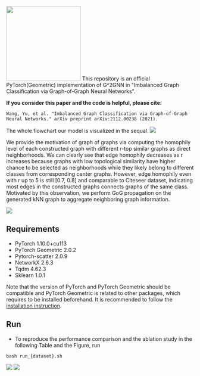 <img src="https://render.githubusercontent.com/render/math?math=\text{G}^2\text{GNN}" style="width:200px;">
This repository is an official PyTorch(Geometric) implementation of G^2GNN in "Imbalanced Graph Classification via Graph-of-Graph Neural Networks".

**If you consider this paper and the code is helpful, please cite:**
```linux
Wang, Yu, et al. "Imbalanced Graph Classification via Graph-of-Graph Neural Networks." arXiv preprint arXiv:2112.00238 (2021).
```



The whole flowchart our model is visualized in the sequal.
![](./img/framework_ggnn.png)

We provide the motivation of graph of graphs via computing the homophily level of each constructed graph with different r-top similar graphs as direct neighborhoods. We can clearly see that edge homophily decreases as r increases because graphs with low topological similarity have higher chance to be selected as neighborhoods while they likely belong to different classes from corresponding center graphs. However, edge homophily even with r up to 5 is still [0.7, 0.8] and comparable to Citeseer dataset, indicating most edges in the constructed graphs connects graphs of the same class. Motivated by this observation, we perform GoG propagation on the generated kNN graph to aggregate neighboring graph information.


![](./img/homolevel1.png)

## Requirements
* PyTorch 1.10.0+cu113
* PyTorch Geometric 2.0.2
* Pytorch-scatter 2.0.9
* NetworkX 2.6.3
* Tqdm 4.62.3
* Sklearn 1.0.1

Note that the version of PyTorch and PyTorch Geometric should be compatible and PyTorch Geometric is related to other packages, which requires to be installed beforehand. It is recommended to follow the [installation instruction](https://pytorch-geometric.readthedocs.io/en/latest/notes/installation.html#).

## Run
* To reproduce the performance comparison and the ablation study in the following Table and the Figure, run
```linux
bash run_{dataset}.sh
```
![](./img/Table_GoG1.png)
![](./img/ablation_GoG.png)
